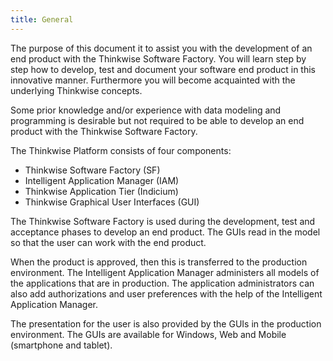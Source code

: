```yaml
---
title: General
---
```


The purpose of this document it to assist you with the development of an end product with the Thinkwise Software Factory. You will learn step by step how to develop, test and document your software end product in this innovative manner. Furthermore you will become acquainted with the underlying Thinkwise concepts.

Some prior knowledge and/or experience with data modeling and programming is desirable but not required to be able to develop an end product with the Thinkwise Software Factory.

The Thinkwise Platform consists of four components:

- Thinkwise Software Factory (SF)
- Intelligent Application Manager (IAM)
- Thinkwise Application Tier (Indicium)
- Thinkwise Graphical User Interfaces (GUI)

The Thinkwise Software Factory is used during the development, test and acceptance phases to develop an end product. The GUIs read in the model so that the user can work with the end product.

When the product is approved, then this is transferred to the production environment. The Intelligent Application Manager administers all models of the applications that are in production. The application administrators can also add authorizations and user preferences with the help of the Intelligent Application Manager.

The presentation for the user is also provided by the GUIs in the production environment. The GUIs are available for Windows, Web and Mobile (smartphone and tablet).
